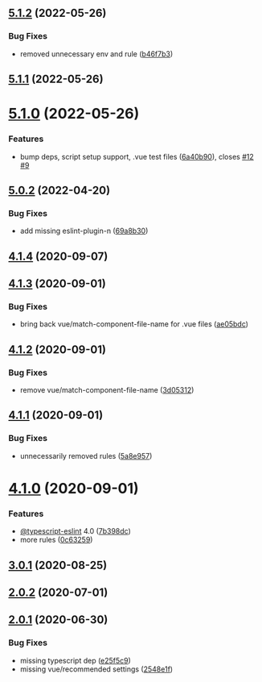 ## [5.1.2](https://github.com/jacekkarczmarczyk/eslint-config-jkarczm/compare/v5.1.1...v5.1.2) (2022-05-26)


### Bug Fixes

* removed unnecessary env and rule ([b46f7b3](https://github.com/jacekkarczmarczyk/eslint-config-jkarczm/commit/b46f7b37bac1757b207b057fc4783e1c4f8a92f9))



## [5.1.1](https://github.com/jacekkarczmarczyk/eslint-config-jkarczm/compare/v5.1.0...v5.1.1) (2022-05-26)



# [5.1.0](https://github.com/jacekkarczmarczyk/eslint-config-jkarczm/compare/v5.0.2...v5.1.0) (2022-05-26)


### Features

* bump deps, script setup support, .vue test files ([6a40b90](https://github.com/jacekkarczmarczyk/eslint-config-jkarczm/commit/6a40b9056cc2d3614defa676514ee3b3d86ee9bf)), closes [#12](https://github.com/jacekkarczmarczyk/eslint-config-jkarczm/issues/12) [#9](https://github.com/jacekkarczmarczyk/eslint-config-jkarczm/issues/9)



## [5.0.2](https://github.com/jacekkarczmarczyk/eslint-config-jkarczm/compare/v5.0.1...v5.0.2) (2022-04-20)


### Bug Fixes

* add missing eslint-plugin-n ([69a8b30](https://github.com/jacekkarczmarczyk/eslint-config-jkarczm/commit/69a8b3027587ec2815310a954983cd33c22964fa))



## [4.1.4](https://github.com/jacekkarczmarczyk/eslint-config-jkarczm/compare/v4.1.3...v4.1.4) (2020-09-07)



## [4.1.3](https://github.com/jacekkarczmarczyk/eslint-config-jkarczm/compare/v4.1.2...v4.1.3) (2020-09-01)


### Bug Fixes

* bring back vue/match-component-file-name for .vue files ([ae05bdc](https://github.com/jacekkarczmarczyk/eslint-config-jkarczm/commit/ae05bdcefc578d51b3677c0e1be1ddbdf4e1651e))



## [4.1.2](https://github.com/jacekkarczmarczyk/eslint-config-jkarczm/compare/v4.1.1...v4.1.2) (2020-09-01)


### Bug Fixes

* remove vue/match-component-file-name ([3d05312](https://github.com/jacekkarczmarczyk/eslint-config-jkarczm/commit/3d053129a7849a4d06c677be7958f40519459a72))



## [4.1.1](https://github.com/jacekkarczmarczyk/eslint-config-jkarczm/compare/v4.1.0...v4.1.1) (2020-09-01)


### Bug Fixes

* unnecessarily removed rules ([5a8e957](https://github.com/jacekkarczmarczyk/eslint-config-jkarczm/commit/5a8e957ca8db102455d9c4b9f9d735e653052ae6))



# [4.1.0](https://github.com/jacekkarczmarczyk/eslint-config-jkarczm/compare/v3.0.1...v4.1.0) (2020-09-01)


### Features

* [@typescript-eslint](https://github.com/typescript-eslint) 4.0 ([7b398dc](https://github.com/jacekkarczmarczyk/eslint-config-jkarczm/commit/7b398dc9510bb24c4830956cdb68f6edba04d95b))
* more rules ([0c63259](https://github.com/jacekkarczmarczyk/eslint-config-jkarczm/commit/0c63259e17d5bca6ed08a74e65626f26c1b7d480))



## [3.0.1](https://github.com/jacekkarczmarczyk/eslint-config-jkarczm/compare/v2.0.2...v3.0.1) (2020-08-25)



## [2.0.2](https://github.com/jacekkarczmarczyk/eslint-config-jkarczm/compare/v2.0.1...v2.0.2) (2020-07-01)



## [2.0.1](https://github.com/jacekkarczmarczyk/eslint-config-jkarczm/compare/v2.0.0...v2.0.1) (2020-06-30)


### Bug Fixes

* missing typescript dep ([e25f5c9](https://github.com/jacekkarczmarczyk/eslint-config-jkarczm/commit/e25f5c963b1a042e8d09f19d3b1bf14b94148a42))
* missing vue/recommended settings ([2548e1f](https://github.com/jacekkarczmarczyk/eslint-config-jkarczm/commit/2548e1fa02a22a53b6f08e90792db5711447feb7))



